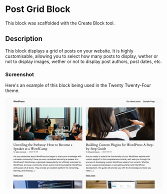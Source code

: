 # Post Grid Block

This block was scaffolded with the Create Block tool.

## Description

This block displays a grid of posts on your website. It is highly customisable, allowing you to select how many posts to display, wether or not to display images, wether or not to display post authors, post dates, etc.

### Screenshot

Here's an example of this block being used in the Twenty Twenty-Four theme.

![Screenshot of the block, rendered on the front end](./screenshot.png)